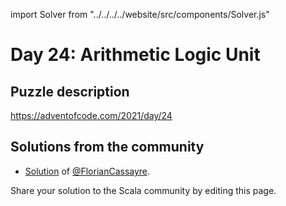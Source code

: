 import Solver from "../../../../website/src/components/Solver.js"

# Day 24: Arithmetic Logic Unit

## Puzzle description

https://adventofcode.com/2021/day/24

## Solutions from the community

- [Solution](https://github.com/FlorianCassayre/AdventOfCode-2021/blob/master/src/main/scala/adventofcode/solutions/Day24.scala) of [@FlorianCassayre](https://github.com/FlorianCassayre).

Share your solution to the Scala community by editing this page.
